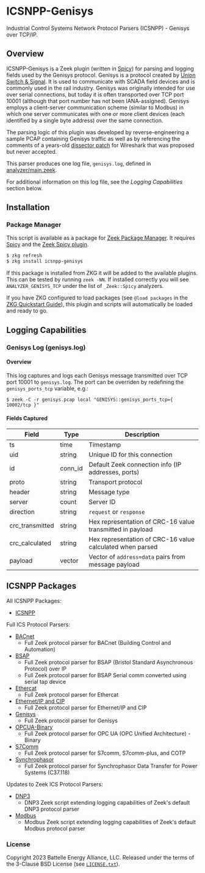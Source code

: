 # ICSNPP-Genisys

Industrial Control Systems Network Protocol Parsers (ICSNPP) - Genisys over TCP/IP.

## Overview

ICSNPP-Genisys is a Zeek plugin (written in [Spicy](https://docs.zeek.org/projects/spicy/en/latest/)) for parsing and logging fields used by the Genisys protocol. Genisys is a protocol created by [Union Switch & Signal](https://en.wikipedia.org/wiki/Union_Switch_%26_Signal). It is used to communicate with SCADA field devices and is commonly used in the rail industry. Genisys was originally intended for use over serial connections, but today it is often transported over TCP port 10001 (although that port number has not been IANA-assigned). Genisys employs a client-server communication scheme (similar to Modbus) in which one server communicates with one or more client devices (each identified by a single byte address) over the same connection.

The parsing logic of this plugin was developed by reverse-engineering a sample PCAP containing Genisys traffic as well as by referencing the comments of a years-old [dissector patch](https://gitlab.com/wireshark/wireshark/-/issues/3422) for Wireshark that was proposed but never accepted.

This parser produces one log file, `genisys.log`, defined in [analyzer/main.zeek](analyzer/main.zeek).

For additional information on this log file, see the *Logging Capabilities* section below.

## Installation

### Package Manager

This script is available as a package for [Zeek Package Manager](https://docs.zeek.org/projects/package-manager/en/stable/index.html). It requires [Spicy](https://docs.zeek.org/projects/spicy/en/latest/) and the [Zeek Spicy plugin](https://docs.zeek.org/projects/spicy/en/latest/zeek.html).

```bash
$ zkg refresh
$ zkg install icsnpp-genisys
```

If this package is installed from ZKG it will be added to the available plugins. This can be tested by running `zeek -NN`. If installed correctly you will see `ANALYZER_GENISYS_TCP` under the list of `_Zeek::Spicy` analyzers.

If you have ZKG configured to load packages (see `@load packages` in the [ZKG Quickstart Guide](https://docs.zeek.org/projects/package-manager/en/stable/quickstart.html)), this plugin and scripts will automatically be loaded and ready to go.

## Logging Capabilities

### Genisys Log (genisys.log)

#### Overview

This log captures and logs each Genisys message transmitted over TCP port 10001 to `genisys.log`. The port can be overriden by redefining the `genisys_ports_tcp` variable, e.g.:

```
$ zeek -C -r genisys.pcap local "GENISYS::genisys_ports_tcp={ 10002/tcp }"
```

#### Fields Captured

| Field             | Type           | Description                                               |
| ----------------- |----------------|-----------------------------------------------------------| 
| ts                | time           | Timestamp                                                 |
| uid               | string         | Unique ID for this connection                             |
| id                | conn_id        | Default Zeek connection info (IP addresses, ports)        |
| proto             | string         | Transport protocol                                        |
| header            | string         | Message type                                              |
| server            | count          | Server ID                                                 |
| direction         | string         | `request` or `response`                                   |
| crc_transmitted   | string         | Hex representation of CRC-16 value transmitted in payload |
| crc_calculated    | string         | Hex representation of CRC-16 value calculated when parsed |
| payload           | vector<string> | Vector of `address=data` pairs from message payload       |


## ICSNPP Packages

All ICSNPP Packages:

* [ICSNPP](https://github.com/cisagov/icsnpp)

Full ICS Protocol Parsers:

* [BACnet](https://github.com/cisagov/icsnpp-bacnet)
    * Full Zeek protocol parser for BACnet (Building Control and Automation)
* [BSAP](https://github.com/cisagov/ICSNPP-Genisys)
    * Full Zeek protocol parser for BSAP (Bristol Standard Asynchronous Protocol) over IP
    * Full Zeek protocol parser for BSAP Serial comm converted using serial tap device
* [Ethercat](https://github.com/cisagov/icsnpp-ethercat)
    * Full Zeek protocol parser for Ethercat
* [Ethernet/IP and CIP](https://github.com/cisagov/icsnpp-enip)
    * Full Zeek protocol parser for Ethernet/IP and CIP
* [Genisys](https://github.com/cisagov/icsnpp-genisys)
    * Full Zeek protocol parser for Genisys
* [OPCUA-Binary](https://github.com/cisagov/icsnpp-opcua-binary)
    * Full Zeek protocol parser for OPC UA (OPC Unified Architecture) - Binary
* [S7Comm](https://github.com/cisagov/icsnpp-s7comm)
    * Full Zeek protocol parser for S7comm, S7comm-plus, and COTP
* [Synchrophasor](https://github.com/cisagov/icsnpp-synchrophasor)
    * Full Zeek protocol parser for Synchrophasor Data Transfer for Power Systems (C37.118)

Updates to Zeek ICS Protocol Parsers:

* [DNP3](https://github.com/cisagov/icsnpp-dnp3)
    * DNP3 Zeek script extending logging capabilities of Zeek's default DNP3 protocol parser
* [Modbus](https://github.com/cisagov/icsnpp-modbus)
    * Modbus Zeek script extending logging capabilities of Zeek's default Modbus protocol parser

### License

Copyright 2023 Battelle Energy Alliance, LLC. Released under the terms of the 3-Clause BSD License (see [`LICENSE.txt`](./LICENSE.txt)).
